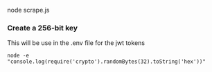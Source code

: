 node scrape.js


### Create a 256-bit key 
This will be use in the .env file for the jwt tokens
```
node -e "console.log(require('crypto').randomBytes(32).toString('hex'))"
```
